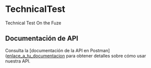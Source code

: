 # TechnicalTest
Technical Test On the Fuze


## Documentación de API
Consulta la [documentación de la API en Postman]([enlace_a_tu_documentacion](https://documenter.getpostman.com/view/33327097/2sA2xcauwq) para obtener detalles sobre cómo usar nuestra API.

